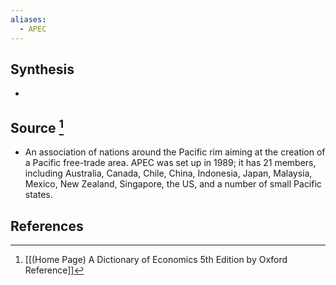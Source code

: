 ```yaml
---
aliases:
  - APEC
---
```

## Synthesis
- 
## Source [^1]
- An association of nations around the Pacific rim aiming at the creation of a Pacific free-trade area. APEC was set up in 1989; it has 21 members, including Australia, Canada, Chile, China, Indonesia, Japan, Malaysia, Mexico, New Zealand, Singapore, the US, and a number of small Pacific states.
## References

[^1]: [[(Home Page) A Dictionary of Economics 5th Edition by Oxford Reference]]